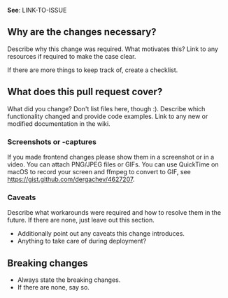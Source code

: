 **See**: LINK-TO-ISSUE

## Why are the changes necessary?

Describe why this change was required. What motivates this? Link to any
resources if required to make the case clear.

If there are more things to keep track of, create a checklist.

## What does this pull request cover?

What did you change? Don't list files here, though :). Describe which
functionality changed and provide code examples. Link to any new or modified
documentation in the wiki.

### Screenshots or -captures

If you made frontend changes please show them in a screenshot or in a video.
You can attach PNG/JPEG files or GIFs. You can use QuickTime on macOS to record
your screen and ffmpeg to convert to GIF, see
https://gist.github.com/dergachev/4627207.

### Caveats

Describe what workarounds were required and how to resolve them in the future.
If there are none, just leave out this section.

* Additionally point out any caveats this change introduces.
* Anything to take care of during deployment?

## Breaking changes

* Always state the breaking changes.
* If there are none, say so.
